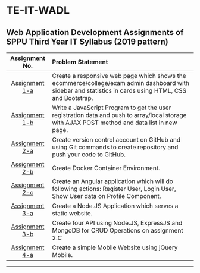 
# TE-IT-WADL


## Web Application Development Assignments of SPPU Third Year IT Syllabus (2019 pattern)



| Assignment No. | Problem Statement  |
| :--------------:  | :-------------- |
|[Assignment 1-a](Assignment1)| Create a responsive web page which shows the ecommerce/college/exam admin dashboard with sidebar and statistics in cards using HTML, CSS and Bootstrap.| 
|[Assignment 1-b](Assignment2)| Write a JavaScript Program to get the user registration data and push to array/local storage with AJAX POST method and data list in new page.|
|[Assignment 2-a](Assignment3-A)| Create version control account on GitHub and using Git commands to create repository and push your code to GitHub. |
|[Assignment 2-b](Assignment3-B)| Create Docker Container Environment.|
|[Assignment 2-c](Assignment3-C)|Create an Angular application which will do following actions: Register User, Login User, Show User data on Profile Component.|
|[Assignment 3-a](Assignment4-A)|Create a Node.JS Application which serves a static website.|
|[Assignment 3-b](Assignment4-B)|Create four API using Node.JS, ExpressJS and MongoDB for CRUD Operations on assignment 2.C |
|[Assignment 4-a](Assignment5-A)|Create a simple Mobile Website using jQuery Mobile.|

<hr>
